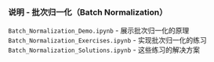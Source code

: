 ### 说明 - 批次归一化（Batch Normalization）

`Batch_Normalization_Demo.ipynb`      - 展示批次归一化的原理
`Batch_Normalization_Exercises.ipynb` - 实现批次归一化的练习
`Batch_Normalization_Solutions.ipynb` - 这些练习的解决方案